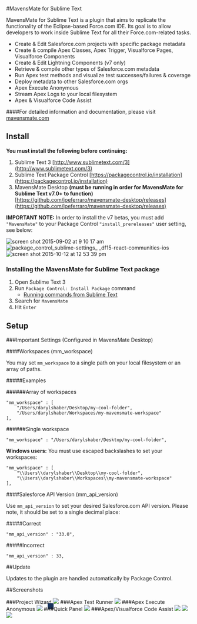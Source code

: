 #MavensMate for Sublime Text

MavensMate for Sublime Text is a plugin that aims to replicate the functionality of the Eclipse-based Force.com IDE. Its goal is to allow developers to work inside Sublime Text for all their Force.com-related tasks.

* Create & Edit Salesforce.com projects with specific package metadata
* Create & compile Apex Classes, Apex Trigger, Visualforce Pages, Visualforce Components
* Create & Edit Lightning Components (v7 only)
* Retrieve & compile other types of Salesforce.com metadata
* Run Apex test methods and visualize test successes/failures & coverage
* Deploy metadata to other Salesforce.com orgs
* Apex Execute Anonymous
* Stream Apex Logs to your local filesystem
* Apex & Visualforce Code Assist

####For detailed information and documentation, please visit [mavensmate.com][mmcom]

## Install

**You must install the following before continuing:**

1. Sublime Text 3 [http://www.sublimetext.com/3](http://www.sublimetext.com/3)
2. Sublime Text Package Control [https://packagecontrol.io/installation](https://packagecontrol.io/installation)
3. MavensMate Desktop **(must be running in order for MavensMate for Sublime Text v7.0+ to function)** [https://github.com/joeferraro/mavensmate-desktop/releases](https://github.com/joeferraro/mavensmate-desktop/releases)

**IMPORTANT NOTE:** In order to install the v7 betas, you must add `"MavensMate"` to your Package Control `"install_prereleases"` user setting, see below:

![screen shot 2015-09-02 at 9 10 17 am](https://cloud.githubusercontent.com/assets/54157/9632003/79242b02-5152-11e5-8672-d91bb549cee6.png)
![package_control_sublime-settings_ _df15-react-communities-ios](https://cloud.githubusercontent.com/assets/54157/9632015/8cf6d800-5152-11e5-925e-627995a4aef5.png)
![screen shot 2015-10-12 at 12 53 39 pm](https://cloud.githubusercontent.com/assets/54157/10433499/557e5134-70e0-11e5-81e5-8910ad6cdd68.png)

### Installing the MavensMate for Sublime Text package

1. Open Sublime Text 3
2. Run `Package Control: Install Package` command
	- [Running commands from Sublime Text](http://docs.sublimetext.info/en/latest/extensibility/command_palette.html)
3. Search for `MavensMate`
4. Hit `Enter`

## Setup

###Important Settings (Configured in MavensMate Desktop)

####Workspaces (mm_workspace)

You may set `mm_workspace` to a single path on your local filesystem or an array of paths.

#####Examples

######Array of workspaces

```
"mm_workspace" : [
	"/Users/darylshaber/Desktop/my-cool-folder",
	"/Users/darylshaber/Workspaces/my-mavensmate-workspace"
],
```

######Single workspace

```
"mm_workspace" : "/Users/darylshaber/Desktop/my-cool-folder",
```

**Windows users:** You must use escaped backslashes to set your workspaces:

```
"mm_workspace" : [
	"\\Users\\darylshaber\\Desktop\\my-cool-folder",
	"\\Users\\darylshaber\\Workspaces\\my-mavensmate-workspace"
],
```

####Salesforce API Version (mm_api_version)

Use `mm_api_version` to set your desired Salesforce.com API version. Please note, it should be set to a single decimal place:

#####Correct

```
"mm_api_version" : "33.0",
```

#####Incorrect

```
"mm_api_version" : 33,
```

##Update

Updates to the plugin are handled automatically by Package Control.

##Screenshots

###Project Wizard
<img src="https://mavens.com/public/mavensmate/img/new-project.png" style="box-shadow:-14px 14px 0 0 #16325c"/>
###Apex Test Runner
<img src="https://mavens.com/public/mavensmate/img/tests.png"/>
###Apex Execute Anonymous
<img src="https://mavens.com/public/mavensmate/img/execute-apex.png"/>
###Quick Panel
<img src="http://wearemavens.com/images/mm/panel.png"/>
###Apex/Visualforce Code Assist
<img src="https://mavens.com/public/mavensmate/img/apex2.png"/>
<img src="https://mavens.com/public/mavensmate/img/vf1.png"/>
<img src="https://mavens.com/public/mavensmate/img/vf2.png"/>

[mmcom]: http://mavensmate.com/?utm_source=github&utm_medium=st-plugin&utm_campaign=st
